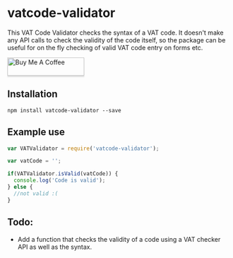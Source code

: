 # vatcode-validator
This VAT Code Validator checks the syntax of a VAT code. It doesn't make any API calls to
check the validity of the code itself, so the package can be useful for on the fly checking
of valid VAT code entry on forms etc.

<a href="https://www.buymeacoffee.com/elliot" target="_blank"><img src="https://www.buymeacoffee.com/assets/img/custom_images/purple_img.png" alt="Buy Me A Coffee" style="height: 41px !important;width: 174px !important;box-shadow: 0px 3px 2px 0px rgba(190, 190, 190, 0.5) !important;-webkit-box-shadow: 0px 3px 2px 0px rgba(190, 190, 190, 0.5) !important;" ></a>

## Installation
`npm install vatcode-validator --save`

## Example use
```javascript
var VATValidator = require('vatcode-validator');

var vatCode = '';

if(VATValidator.isValid(vatCode)) {
  console.log('Code is valid');
} else {
  //not valid :(
}
```

## Todo:
- Add a function that checks the validity of a code using a VAT checker API as well as the syntax.
